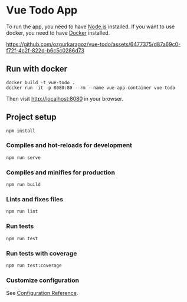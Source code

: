 # Vue Todo App

To run the app, you need to have [Node.js](https://nodejs.org/en/) installed. If you want to use docker, you need to have [Docker](https://www.docker.com/) installed.



https://github.com/ozgurkaragoz/vue-todo/assets/6477375/d87a69c0-f72f-4c2f-822d-b6c5c0286d73



## Run with docker
```
docker build -t vue-todo .
docker run -it -p 8080:80 --rm --name vue-app-container vue-todo
```

Then visit [http://localhost:8080](http://localhost:8080) in your browser.

## Project setup
```
npm install
```

### Compiles and hot-reloads for development
```
npm run serve
```

### Compiles and minifies for production
```
npm run build
```

### Lints and fixes files
```
npm run lint
```

### Run tests
```
npm run test
```

### Run tests with coverage
```
npm run test:coverage
```

### Customize configuration
See [Configuration Reference](https://cli.vuejs.org/config/).
